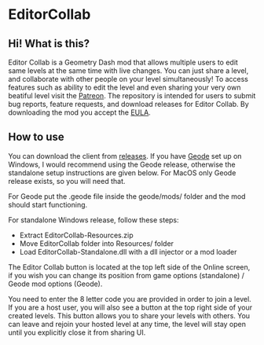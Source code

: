 # EditorCollab

## Hi! What is this?

Editor Collab is a Geometry Dash mod that allows multiple users to edit same levels at the same time with live changes. You can just share a level, and collaborate with other people on your level simultaneously! To access features such as ability to edit the level and even sharing your very own beatiful level visit the [Patreon](https://www.patreon.com/alk1m123). The repository is intended for users to submit bug reports, feature requests, and download releases for Editor Collab. By downloading the mod you accept the [EULA](https://github.com/altalk23/EditorCollab/blob/main/EULA.txt).

## How to use

You can download the client from [releases](https://github.com/altalk23/EditorCollab/releases/latest). If you have [Geode](https://github.com/geode-sdk/geode) set up on Windows, I would recommend using the Geode release, otherwise the standalone setup instructions are given below. For MacOS only Geode release exists, so you will need that.  

For Geode put the .geode file inside the geode/mods/ folder and the mod should start functioning.

For standalone Windows release, follow these steps:
- Extract EditorCollab-Resources.zip
- Move EditorCollab folder into Resources/ folder
- Load EditorCollab-Standalone.dll with a dll injector or a mod loader

The Editor Collab button is located at the top left side of the Online screen, if you wish you can change its position from game options (standalone) / Geode mod options (Geode).

You need to enter the 8 letter code you are provided in order to join a level. If you are a host user, you will also see a button at the top right side of your created levels. This button allows you to share your levels with others. You can leave and rejoin your hosted level at any time, the level will stay open until you explicitly close it from sharing UI.
